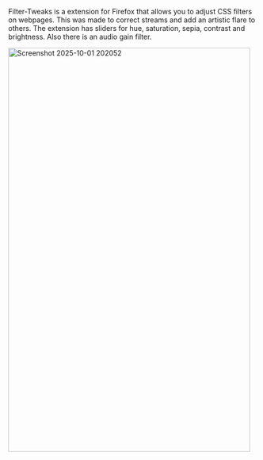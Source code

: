 Filter-Tweaks is a extension for Firefox that allows you to adjust CSS filters on webpages.
This was made to correct streams and add an artistic flare to others. The extension has sliders for hue, saturation, sepia, contrast and brightness. Also there is an audio gain filter.

<img width="488" height="815" alt="Screenshot 2025-10-01 202052" src="https://github.com/user-attachments/assets/d7f17b40-15dc-4909-9276-612a3ffb3bbc" />
